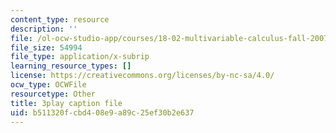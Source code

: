 ```yaml
---
content_type: resource
description: ''
file: /ol-ocw-studio-app/courses/18-02-multivariable-calculus-fall-2007/b511320fcbd408e9a89c25ef30b2e637_PnPIqh7Frlw.srt
file_size: 54994
file_type: application/x-subrip
learning_resource_types: []
license: https://creativecommons.org/licenses/by-nc-sa/4.0/
ocw_type: OCWFile
resourcetype: Other
title: 3play caption file
uid: b511320f-cbd4-08e9-a89c-25ef30b2e637
---
```


